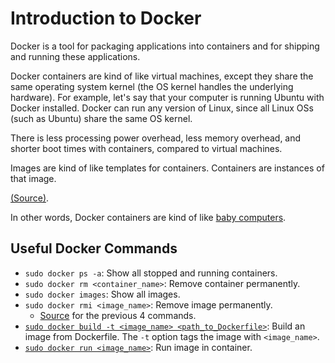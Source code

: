 # Introduction to Docker

Docker is a tool for packaging applications into containers and for shipping and running these
applications.

Docker containers are kind of like virtual machines, except they share the same operating system
kernel (the OS kernel handles the underlying hardware). For example, let's say that your computer is
running Ubuntu with Docker installed. Docker can run any version of Linux, since all Linux OSs
(such as Ubuntu) share the same OS kernel.

There is less processing power overhead, less memory overhead, and shorter boot times with
containers, compared to virtual machines.

Images are kind of like templates for containers. Containers are instances of that image.

[(Source)](https://www.youtube.com/watch?v=fqMOX6JJhGo).

In other words, Docker containers are kind of like
[baby computers](https://www.youtube.com/watch?v=DgT1b50R6JY).


## Useful Docker Commands

- `sudo docker ps -a`: Show all stopped and running containers.
- `sudo docker rm <container_name>`: Remove container permanently.
- `sudo docker images`: Show all images.
- `sudo docker rmi <image_name>`: Remove image permanently.
  - [Source](https://www.youtube.com/watch?v=fqMOX6JJhGo) for the previous 4 commands.
- [`sudo docker build -t <image_name> <path_to_Dockerfile>`](https://www.youtube.com/watch?v=Gjnup-PuquQ): Build
  an image from Dockerfile. The `-t` option tags the image with `<image_name>`.
- [`sudo docker run <image_name>`](https://www.youtube.com/watch?v=Gjnup-PuquQ): Run image in container.

